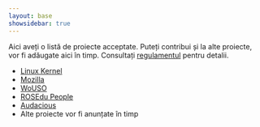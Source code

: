 ```yaml
---
layout: base
showsidebar: true
---
```


Aici aveți o listă de proiecte acceptate. Puteți contribui și la alte
proiecte, vor fi adăugate aici în timp. Consultați [regulamentul][reg] pentru
detalii.

* [Linux Kernel][kernel]
* [Mozilla][mozilla]
* [WoUSO][wouso]
* [ROSEdu People][people]
* [Audacious][audacious]
* Alte proiecte vor fi anunțate în timp

[reg]: /regulament "Regulament"
[kernel]: http://www.kernel.org/ "The Linux Kernel"
[mozilla]: https://wiki.mozilla.org/Main_Page "Mozilla Project"
[wouso]: https://github.com/rosedu/wouso "World of USO"
[people]: https://github.com/rosedu/rosedu-people "People@ROSEdu"
[audacious]: http://audacious-media-player.org/ "Audacious"
